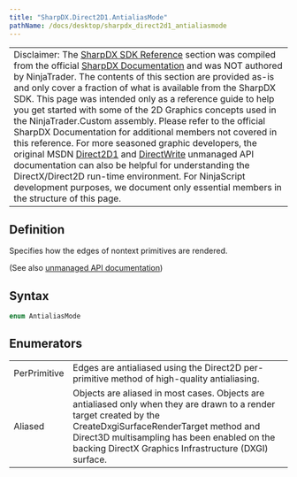 ```yaml
---
title: "SharpDX.Direct2D1.AntialiasMode"
pathName: /docs/desktop/sharpdx_direct2d1_antialiasmode
---
```


|  |
| --- |
| Disclaimer: The [SharpDX SDK Reference](/docs/desktop/sharpdx_sdk_reference) section was compiled from the official [SharpDX Documentation](http://sharpdx.org/) and was NOT authored by NinjaTrader. The contents of this section are provided as-is and only cover a fraction of what is available from the SharpDX SDK. This page was intended only as a reference guide to help you get started with some of the 2D Graphics concepts used in the NinjaTrader.Custom assembly. Please refer to the official SharpDX Documentation for additional members not covered in this reference. For more seasoned graphic developers, the original MSDN [Direct2D1](https://msdn.microsoft.com/en-us/library/windows/desktop/dd370990.aspx) and [DirectWrite](https://msdn.microsoft.com/en-us/library/windows/desktop/dd368038.aspx) unmanaged API documentation can also be helpful for understanding the DirectX/Direct2D run-time environment. For NinjaScript development purposes, we document only essential members in the structure of this page. |


## Definition

Specifies how the edges of nontext primitives are rendered.

(See also [unmanaged API documentation](http://msdn.microsoft.com/en-us/library/dd368061.aspx))


## Syntax

```csharp
enum AntialiasMode
```

## Enumerators

|  |  |
| --- | --- |
| PerPrimitive | Edges are antialiased using the Direct2D per-primitive method of high-quality antialiasing. |
| Aliased | Objects are aliased in most cases. Objects are antialiased only when they are drawn to a render target created by the CreateDxgiSurfaceRenderTarget method and Direct3D multisampling has been enabled on the backing DirectX Graphics Infrastructure (DXGI) surface. |

